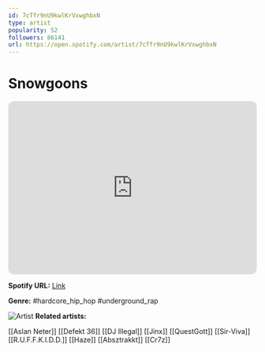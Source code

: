 ```yaml
---
id: 7cTfr9nU9kwlKrVxwghbxN
type: artist
popularity: 52
followers: 86141
url: https://open.spotify.com/artist/7cTfr9nU9kwlKrVxwghbxN
---
```

# Snowgoons

<iframe style="border-radius:12px" src="https://open.spotify.com/embed/artist/7cTfr9nU9kwlKrVxwghbxN" width="100%" height="352" frameBorder="0" allowfullscreen="" allow="autoplay; clipboard-write; encrypted-media; fullscreen; picture-in-picture" loading="lazy"></iframe>

**Spotify URL:** [Link](https://open.spotify.com/artist/7cTfr9nU9kwlKrVxwghbxN)

**Genre:**  #hardcore_hip_hop #underground_rap

![Artist](https://i.scdn.co/image/ab6761610000e5ebadb20daee8012d9484aa37a0)
**Related artists:**

[[Aslan Neter]]
[[Defekt 36]]
[[DJ Illegal]]
[[Jinx]]
[[QuestGott]]
[[Sir-Viva]]
[[R.U.F.F.K.I.D.D.]]
[[Haze]]
[[Absztrakkt]]
[[Cr7z]]
